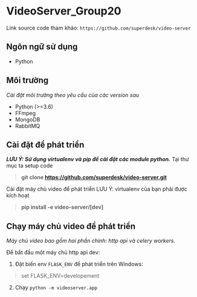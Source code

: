 # VideoServer_Group20
Link source code tham khảo: `https://github.com/superdesk/video-server`


## **Ngôn ngữ sử dụng**
- Python

## **Môi trường**
_Cài đặt môi trường theo yêu cầu của các version sau_
- Python (>=3.6)
- FFmpeg
- MongoDB
- RabbitMQ

## **Cài đặt để phát triển**
**_LƯU Ý: Sử dụng virtualenv và pip để cài đặt các module python._**
Tại thư mục ta setup code

> **git clone https://github.com/superdesk/video-server.git**

Cài đặt máy chủ video để phát triển
LƯU Ý: virtualenv của bạn phải được kích hoạt

> **pip install -e video-server/[dev]**

## **Chạy máy chủ video để phát triển**
_Máy chủ video bao gồm hai phần chính: http api và celery workers._

Để bắt đầu một máy chủ http api dev:

1. Đặt biến env `FLASK_ENV` để phát triển trên Windows:

> set FLASK_ENV=developement

2. Chạy `python -m videoserver.app`
